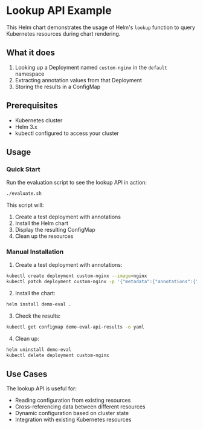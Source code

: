 # Lookup API Example

This Helm chart demonstrates the usage of Helm's `lookup` function to query Kubernetes resources during chart rendering.

## What it does

1. Looking up a Deployment named `custom-nginx` in the `default` namespace
2. Extracting annotation values from that Deployment
3. Storing the results in a ConfigMap

## Prerequisites

- Kubernetes cluster
- Helm 3.x
- kubectl configured to access your cluster

## Usage

### Quick Start

Run the evaluation script to see the lookup API in action:

```bash
./evaluate.sh
```

This script will:
1. Create a test deployment with annotations
2. Install the Helm chart
3. Display the resulting ConfigMap
4. Clean up the resources

### Manual Installation

1. Create a test deployment with annotations:
```bash
kubectl create deployment custom-nginx --image=nginx
kubectl patch deployment custom-nginx -p '{"metadata":{"annotations":{"demo.annotation":"test-value","helm.example":"lookup-demo","custom.key":"custom-value"}}}'
```

2. Install the chart:
```bash
helm install demo-eval .
```

3. Check the results:
```bash
kubectl get configmap demo-eval-api-results -o yaml
```

4. Clean up:
```bash
helm uninstall demo-eval
kubectl delete deployment custom-nginx
```

## Use Cases

The lookup API is useful for:
- Reading configuration from existing resources
- Cross-referencing data between different resources
- Dynamic configuration based on cluster state
- Integration with existing Kubernetes resources
